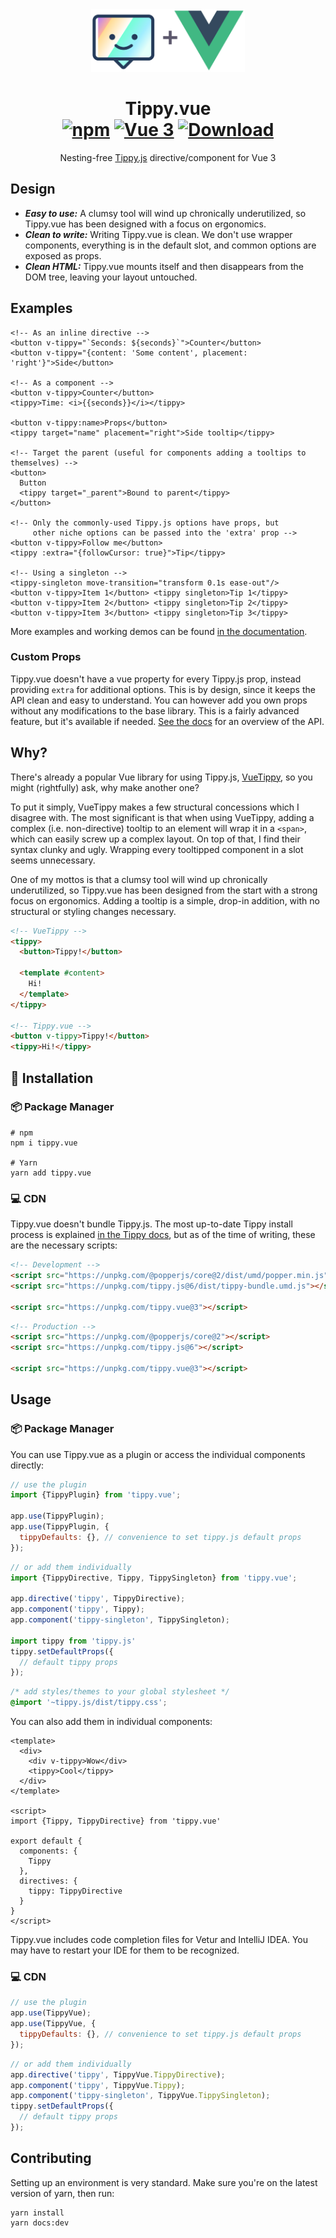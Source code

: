 <div align="center">
<img src="./tippy+vue.min.svg" alt="Logo" height="100"/>
</div>

<h1 align="center">
Tippy.vue
<br>
<a href="https://www.npmjs.com/package/tippy.vue"><img src="https://img.shields.io/npm/v/tippy.vue.svg" alt="npm"/></a>
<a href="https://v3.vuejs.org/"><img src="https://img.shields.io/badge/vue-3.x-brightgreen.svg" alt="Vue 3"/></a>
<a href="https://www.npmjs.com/package/tippy.vue"><img src="https://img.shields.io/npm/dt/tippy.vue.svg" alt="Download"/></a>
</h1>

<p align="center">
Nesting-free <a href="https://atomiks.github.io/tippyjs/">Tippy.js</a> directive/component for Vue 3
</p>

## Design

- ***Easy to use:*** A clumsy tool will wind up chronically underutilized, so Tippy.vue has been designed with a focus 
  on ergonomics.
- ***Clean to write:*** Writing Tippy.vue is clean. We don't use wrapper components, everything is in the default slot, 
  and common options are exposed as props.
- ***Clean HTML:*** Tippy.vue mounts itself and then disappears from the DOM tree, leaving your layout untouched.

## Examples

```vue
<!-- As an inline directive -->
<button v-tippy="`Seconds: ${seconds}`">Counter</button>
<button v-tippy="{content: 'Some content', placement: 'right'}">Side</button>

<!-- As a component -->
<button v-tippy>Counter</button>
<tippy>Time: <i>{{seconds}}</i></tippy>

<button v-tippy:name>Props</button>
<tippy target="name" placement="right">Side tooltip</tippy>

<!-- Target the parent (useful for components adding a tooltips to themselves) -->
<button>
  Button
  <tippy target="_parent">Bound to parent</tippy>
</button>

<!-- Only the commonly-used Tippy.js options have props, but
     other niche options can be passed into the 'extra' prop -->
<button v-tippy>Follow me</button>
<tippy :extra="{followCursor: true}">Tip</tippy>

<!-- Using a singleton -->
<tippy-singleton move-transition="transform 0.1s ease-out"/>
<button v-tippy>Item 1</button> <tippy singleton>Tip 1</tippy>
<button v-tippy>Item 2</button> <tippy singleton>Tip 2</tippy>
<button v-tippy>Item 3</button> <tippy singleton>Tip 3</tippy>
```

More examples and working demos can be found [in the documentation](https://thecodewarrior.github.io/Tippy.vue/getting-started.html#demo).  

### Custom Props

Tippy.vue doesn't have a vue property for every Tippy.js prop, instead providing `extra` for additional options. This
is by design, since it keeps the API clean and easy to understand. You can however add you own props without any
modifications to the base library. This is a fairly advanced feature, but it's available if needed.
[See the docs](https://thecodewarrior.github.io/Tippy.vue/reference/custom-props.html) for an overview of the API.

## Why?

There's already a popular Vue library for using Tippy.js, [VueTippy](https://github.com/KABBOUCHI/vue-tippy), so you 
might (rightfully) ask, why make another one?

To put it simply, VueTippy makes a few structural concessions which I disagree with. The most significant is that when
using VueTippy, adding a complex (i.e. non-directive) tooltip to an element will wrap it in a `<span>`, which can easily 
screw up a complex layout. On top of that, I find their syntax clunky and ugly. Wrapping every tooltipped component in a 
slot seems unnecessary. 

One of my mottos is that a clumsy tool will wind up chronically underutilized, so Tippy.vue has been designed from the 
start with a strong focus on ergonomics. Adding a tooltip is a simple, drop-in addition, with no structural or styling 
changes necessary.

```html
<!-- VueTippy -->
<tippy>
  <button>Tippy!</button>
  
  <template #content>
    Hi!
  </template>
</tippy>

<!-- Tippy.vue -->
<button v-tippy>Tippy!</button>
<tippy>Hi!</tippy>
```

## 🚀 Installation

### 📦 Package Manager

```shell
# npm
npm i tippy.vue

# Yarn
yarn add tippy.vue
```

### 💻 CDN

Tippy.vue doesn't bundle Tippy.js. The most up-to-date Tippy install process is explained 
[in the Tippy docs](https://atomiks.github.io/tippyjs/v6/getting-started/#2-cdn), but as of the time of writing, these 
are the necessary scripts:
```html
<!-- Development -->
<script src="https://unpkg.com/@popperjs/core@2/dist/umd/popper.min.js"></script>
<script src="https://unpkg.com/tippy.js@6/dist/tippy-bundle.umd.js"></script>

<script src="https://unpkg.com/tippy.vue@3"></script>
```
```html
<!-- Production -->
<script src="https://unpkg.com/@popperjs/core@2"></script>
<script src="https://unpkg.com/tippy.js@6"></script>

<script src="https://unpkg.com/tippy.vue@3"></script>
```

## Usage

### 📦 Package Manager
You can use Tippy.vue as a plugin or access the individual components directly:
```js
// use the plugin
import {TippyPlugin} from 'tippy.vue';

app.use(TippyPlugin);
app.use(TippyPlugin, {
  tippyDefaults: {}, // convenience to set tippy.js default props
});
```
```js
// or add them individually
import {TippyDirective, Tippy, TippySingleton} from 'tippy.vue';

app.directive('tippy', TippyDirective);
app.component('tippy', Tippy);
app.component('tippy-singleton', TippySingleton);

import tippy from 'tippy.js'
tippy.setDefaultProps({
  // default tippy props
});
```
```css
/* add styles/themes to your global stylesheet */
@import '~tippy.js/dist/tippy.css';
```

You can also add them in individual components:
```vue
<template>
  <div>
    <div v-tippy>Wow</div>
    <tippy>Cool</tippy>
  </div>
</template>

<script>
import {Tippy, TippyDirective} from 'tippy.vue'

export default {
  components: {
    Tippy
  },
  directives: {
    tippy: TippyDirective
  }
}
</script>
```

Tippy.vue includes code completion files for Vetur and IntelliJ IDEA. You may have to restart your IDE for them to be 
recognized.

### 💻 CDN

```js
// use the plugin
app.use(TippyVue);
app.use(TippyVue, {
  tippyDefaults: {}, // convenience to set tippy.js default props
});
```
```js
// or add them individually
app.directive('tippy', TippyVue.TippyDirective);
app.component('tippy', TippyVue.Tippy);
app.component('tippy-singleton', TippyVue.TippySingleton);
tippy.setDefaultProps({
  // default tippy props
});
```

## Contributing

Setting up an environment is very standard. Make sure you're on the latest version of yarn, then run:
```shell
yarn install
yarn docs:dev
```
